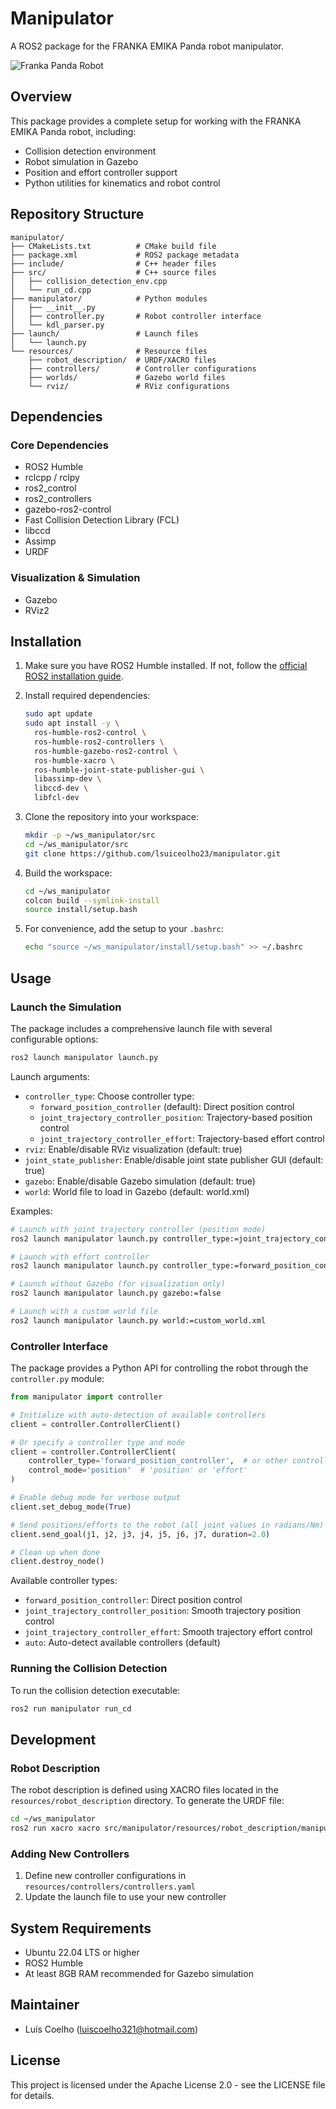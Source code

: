 # Manipulator

A ROS2 package for the FRANKA EMIKA Panda robot manipulator.

![Franka Panda Robot](https://franka.de/wp-content/uploads/2020/07/panda-robot-arm-1.jpg)

## Overview

This package provides a complete setup for working with the FRANKA EMIKA Panda robot, including:

- Collision detection environment
- Robot simulation in Gazebo
- Position and effort controller support
- Python utilities for kinematics and robot control

## Repository Structure

```
manipulator/
├── CMakeLists.txt          # CMake build file
├── package.xml             # ROS2 package metadata
├── include/                # C++ header files
├── src/                    # C++ source files
│   ├── collision_detection_env.cpp
│   └── run_cd.cpp
├── manipulator/            # Python modules
│   ├── __init__.py
│   ├── controller.py       # Robot controller interface
│   └── kdl_parser.py
├── launch/                 # Launch files
│   └── launch.py
└── resources/              # Resource files
    ├── robot_description/  # URDF/XACRO files
    ├── controllers/        # Controller configurations
    ├── worlds/             # Gazebo world files
    └── rviz/               # RViz configurations
```

## Dependencies

### Core Dependencies
- ROS2 Humble
- rclcpp / rclpy
- ros2_control
- ros2_controllers
- gazebo-ros2-control
- Fast Collision Detection Library (FCL)
- libccd
- Assimp
- URDF

### Visualization & Simulation
- Gazebo
- RViz2

## Installation

1. Make sure you have ROS2 Humble installed. If not, follow the [official ROS2 installation guide](https://docs.ros.org/en/humble/Installation.html).

2. Install required dependencies:
   ```bash
   sudo apt update
   sudo apt install -y \
     ros-humble-ros2-control \
     ros-humble-ros2-controllers \
     ros-humble-gazebo-ros2-control \
     ros-humble-xacro \
     ros-humble-joint-state-publisher-gui \
     libassimp-dev \
     libccd-dev \
     libfcl-dev
   ```

3. Clone the repository into your workspace:
   ```bash
   mkdir -p ~/ws_manipulator/src
   cd ~/ws_manipulator/src
   git clone https://github.com/lsuiceolho23/manipulator.git
   ```

4. Build the workspace:
   ```bash
   cd ~/ws_manipulator
   colcon build --symlink-install
   source install/setup.bash
   ```

5. For convenience, add the setup to your `.bashrc`:
   ```bash
   echo "source ~/ws_manipulator/install/setup.bash" >> ~/.bashrc
   ```

## Usage

### Launch the Simulation

The package includes a comprehensive launch file with several configurable options:

```bash
ros2 launch manipulator launch.py
```

Launch arguments:
- `controller_type`: Choose controller type:
  - `forward_position_controller` (default): Direct position control
  - `joint_trajectory_controller_position`: Trajectory-based position control
  - `joint_trajectory_controller_effort`: Trajectory-based effort control
- `rviz`: Enable/disable RViz visualization (default: true)
- `joint_state_publisher`: Enable/disable joint state publisher GUI (default: true)
- `gazebo`: Enable/disable Gazebo simulation (default: true)
- `world`: World file to load in Gazebo (default: world.xml)

Examples:
```bash
# Launch with joint trajectory controller (position mode)
ros2 launch manipulator launch.py controller_type:=joint_trajectory_controller_position

# Launch with effort controller
ros2 launch manipulator launch.py controller_type:=forward_position_controller

# Launch without Gazebo (for visualization only)
ros2 launch manipulator launch.py gazebo:=false

# Launch with a custom world file
ros2 launch manipulator launch.py world:=custom_world.xml
```

### Controller Interface

The package provides a Python API for controlling the robot through the `controller.py` module:

```python
from manipulator import controller

# Initialize with auto-detection of available controllers
client = controller.ControllerClient()

# Or specify a controller type and mode
client = controller.ControllerClient(
    controller_type='forward_position_controller',  # or other controller types
    control_mode='position'  # 'position' or 'effort'
)

# Enable debug mode for verbose output
client.set_debug_mode(True)

# Send positions/efforts to the robot (all joint values in radians/Nm)
client.send_goal(j1, j2, j3, j4, j5, j6, j7, duration=2.0)

# Clean up when done
client.destroy_node()
```

Available controller types:
- `forward_position_controller`: Direct position control
- `joint_trajectory_controller_position`: Smooth trajectory position control
- `joint_trajectory_controller_effort`: Smooth trajectory effort control
- `auto`: Auto-detect available controllers (default)

### Running the Collision Detection

To run the collision detection executable:

```bash
ros2 run manipulator run_cd
```

## Development

### Robot Description

The robot description is defined using XACRO files located in the `resources/robot_description` directory. To generate the URDF file:

```bash
cd ~/ws_manipulator
ros2 run xacro xacro src/manipulator/resources/robot_description/manipulator.urdf.xacro > src/manipulator/resources/robot_description/manipulator.urdf
```

### Adding New Controllers

1. Define new controller configurations in `resources/controllers/controllers.yaml`
2. Update the launch file to use your new controller

## System Requirements

- Ubuntu 22.04 LTS or higher
- ROS2 Humble
- At least 8GB RAM recommended for Gazebo simulation

## Maintainer

- Luís Coelho (luiscoelho321@hotmail.com)

## License

This project is licensed under the Apache License 2.0 - see the LICENSE file for details.